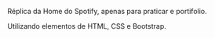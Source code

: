 Réplica da Home do Spotify, apenas para praticar e portifolio.

Utilizando elementos de HTML, CSS e Bootstrap.

